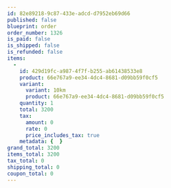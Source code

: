 ```yaml
---
id: 82e89218-9c87-433e-adcd-d7952eb69d66
published: false
blueprint: order
order_number: 1326
is_paid: false
is_shipped: false
is_refunded: false
items:
  -
    id: 429d19fc-a987-4f7f-b255-ab61438533e8
    product: 66e767a9-ee34-4dc4-8681-d09bb59f0cf5
    variant:
      variant: 10km
      product: 66e767a9-ee34-4dc4-8681-d09bb59f0cf5
    quantity: 1
    total: 3200
    tax:
      amount: 0
      rate: 0
      price_includes_tax: true
    metadata: {  }
grand_total: 3200
items_total: 3200
tax_total: 0
shipping_total: 0
coupon_total: 0
---
```

